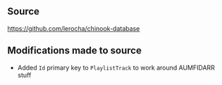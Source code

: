 ## Source
https://github.com/lerocha/chinook-database

## Modifications made to source
- Added `Id` primary key to `PlaylistTrack` to work around AUMFIDARR stuff
